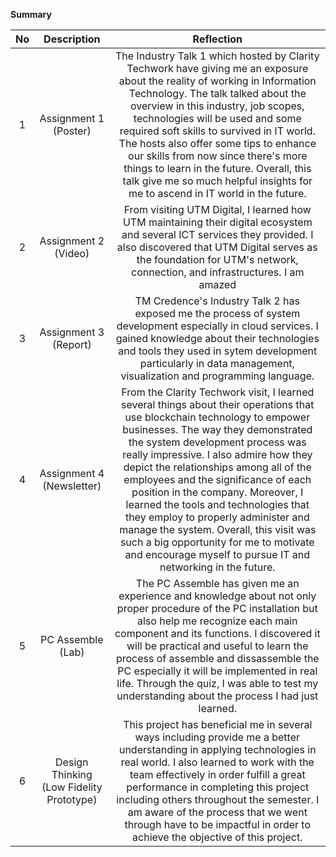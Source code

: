 **Summary**

| No | Description | Reflection |
| :---: | :---: | :---: |
| 1 | Assignment 1 (Poster) | The Industry Talk 1 which hosted by Clarity Techwork have giving me an exposure about the reality of working in Information Technology. The talk talked about the overview in this industry, job scopes, technologies will be used and some required soft skills to survived in IT world. The hosts also offer some tips to enhance our skills from now since there's more things to learn in the future. Overall, this talk give me so much helpful insights for me to ascend in IT world in the future. |
| 2 | Assignment 2 (Video) | From visiting UTM Digital, I learned how UTM maintaining their digital ecosystem and several ICT services they provided. I also discovered that UTM Digital serves as the foundation for UTM's network, connection, and infrastructures. I am amazed |
| 3 | Assignment 3 (Report) | TM Credence's Industry Talk 2 has exposed me the process of system development especially in cloud services. I gained knowledge about their technologies and tools they used in sytem development particularly in data management, visualization and programming language.  |
| 4 | Assignment 4 (Newsletter) | From the Clarity Techwork visit, I learned several things about their operations that use blockchain technology to empower businesses. The way they demonstrated the system development process was really impressive. I also admire how they depict the relationships among all of the employees and the significance of each position in the company. Moreover, I learned the tools and technologies that they employ to properly administer and manage the system. Overall, this visit was such a big opportunity for me to motivate and encourage myself to pursue IT and networking in the future. |
| 5 | PC Assemble (Lab) | The PC Assemble has given me an experience and knowledge about not only proper procedure of the PC installation but also  help me recognize each main component and its functions. I discovered it will be practical and useful to learn the process of assemble and dissassemble the PC especially it will be implemented in real life. Through the quiz, I was able to test my understanding about the process I had just learned. |
| 6 | Design Thinking (Low Fidelity Prototype) | This project has beneficial me in several ways including provide me a better understanding in applying technologies in real world. I also learned to work with the team effectively in order fulfill a great performance in completing this project including others throughout the semester. I am aware of the process that we went through have to be impactful in order to achieve the objective of this project. |
